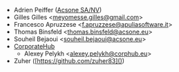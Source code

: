 - Adrien Peiffer ([Acsone SA/NV](http://www.acsone.eu))
- Gilles Gilles \<<meyomesse.gilles@gmail.com>\>
- Francesco Apruzzese \<<f.apruzzese@apuliasoftware.it>\>
- Thomas Binsfeld \<<thomas.binsfeld@acsone.eu>\>
- Souheil Bejaoui \<<souheil.bejaoui@acsone.eu>\>
- [CorporateHub](https://corporatehub.eu/)
  - Alexey Pelykh \<<alexey.pelykh@corphub.eu>\>
- Zuher ([https://github.com/zuher83]())
